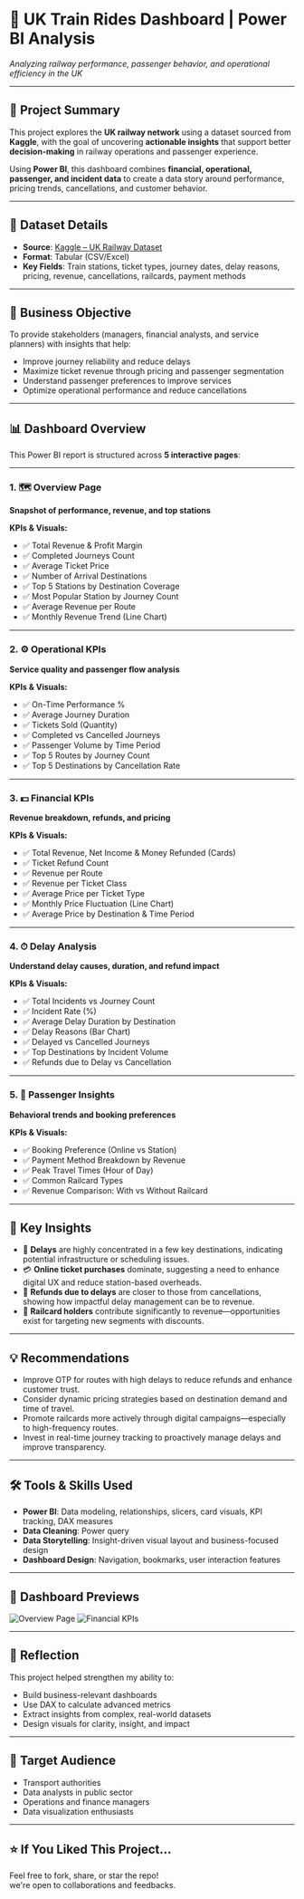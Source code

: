 # 🚆 UK Train Rides Dashboard | Power BI Analysis  
_Analyzing railway performance, passenger behavior, and operational efficiency in the UK_

---

## 📌 Project Summary

This project explores the **UK railway network** using a dataset sourced from **Kaggle**, with the goal of uncovering **actionable insights** that support better **decision-making** in railway operations and passenger experience.

Using **Power BI**, this dashboard combines **financial, operational, passenger, and incident data** to create a data story around performance, pricing trends, cancellations, and customer behavior.

---

## 📁 Dataset Details

- **Source**: [Kaggle – UK Railway Dataset](#)
- **Format**: Tabular (CSV/Excel)
- **Key Fields**: Train stations, ticket types, journey dates, delay reasons, pricing, revenue, cancellations, railcards, payment methods

---

## 🧭 Business Objective

To provide stakeholders (managers, financial analysts, and service planners) with insights that help:

- Improve journey reliability and reduce delays
- Maximize ticket revenue through pricing and passenger segmentation
- Understand passenger preferences to improve services
- Optimize operational performance and reduce cancellations

---

## 📊 Dashboard Overview

This Power BI report is structured across **5 interactive pages**:

---

### 1. 🗺 Overview Page  
**Snapshot of performance, revenue, and top stations**

**KPIs & Visuals:**
- ✅ Total Revenue & Profit Margin
- ✅ Completed Journeys Count
- ✅ Average Ticket Price
- ✅ Number of Arrival Destinations
- ✅ Top 5 Stations by Destination Coverage
- ✅ Most Popular Station by Journey Count
- ✅ Average Revenue per Route
- ✅ Monthly Revenue Trend (Line Chart)

---

### 2. ⚙️ Operational KPIs  
**Service quality and passenger flow analysis**

**KPIs & Visuals:**
- ✅ On-Time Performance %
- ✅ Average Journey Duration
- ✅ Tickets Sold (Quantity)
- ✅ Completed vs Cancelled Journeys
- ✅ Passenger Volume by Time Period
- ✅ Top 5 Routes by Journey Count
- ✅ Top 5 Destinations by Cancellation Rate

---

### 3. 💵 Financial KPIs  
**Revenue breakdown, refunds, and pricing**

**KPIs & Visuals:**
- ✅ Total Revenue, Net Income & Money Refunded (Cards)
- ✅ Ticket Refund Count
- ✅ Revenue per Route
- ✅ Revenue per Ticket Class
- ✅ Average Price per Ticket Type
- ✅ Monthly Price Fluctuation (Line Chart)
- ✅ Average Price by Destination & Time Period

---

### 4. ⏱ Delay Analysis  
**Understand delay causes, duration, and refund impact**

**KPIs & Visuals:**
- ✅ Total Incidents vs Journey Count
- ✅ Incident Rate (%)
- ✅ Average Delay Duration by Destination
- ✅ Delay Reasons (Bar Chart)
- ✅ Delayed vs Cancelled Journeys
- ✅ Top Destinations by Incident Volume
- ✅ Refunds due to Delay vs Cancellation

---

### 5. 👥 Passenger Insights  
**Behavioral trends and booking preferences**

**KPIs & Visuals:**
- ✅ Booking Preference (Online vs Station)
- ✅ Payment Method Breakdown by Revenue
- ✅ Peak Travel Times (Hour of Day)
- ✅ Common Railcard Types
- ✅ Revenue Comparison: With vs Without Railcard

---

## 📌 Key Insights

- 🚉 **Delays** are highly concentrated in a few key destinations, indicating potential infrastructure or scheduling issues.
- 💳 **Online ticket purchases** dominate, suggesting a need to enhance digital UX and reduce station-based overheads.
- 💸 **Refunds due to delays** are closer to those from cancellations, showing how impactful delay management can be to revenue.
- 🧭 **Railcard holders** contribute significantly to revenue—opportunities exist for targeting new segments with discounts.

---

## 💡 Recommendations

- Improve OTP for routes with high delays to reduce refunds and enhance customer trust.
- Consider dynamic pricing strategies based on destination demand and time of travel.
- Promote railcards more actively through digital campaigns—especially to high-frequency routes.
- Invest in real-time journey tracking to proactively manage delays and improve transparency.

---

## 🛠 Tools & Skills Used

- **Power BI**: Data modeling, relationships, slicers, card visuals, KPI tracking, DAX measures
- **Data Cleaning**: Power query
- **Data Storytelling**: Insight-driven visual layout and business-focused design
- **Dashboard Design**: Navigation, bookmarks, user interaction features

---

## 📸 Dashboard Previews


![Overview Page](C:/Users/m/Pictures/overview.png)
![Financial KPIs](C:/Users/m/Pictures/financial.png)

---

## 🔁 Reflection

This project helped strengthen my ability to:
- Build business-relevant dashboards
- Use DAX to calculate advanced metrics
- Extract insights from complex, real-world datasets
- Design visuals for clarity, insight, and impact

---

## 👥 Target Audience

- Transport authorities
- Data analysts in public sector
- Operations and finance managers
- Data visualization enthusiasts

---

## ⭐ If You Liked This Project...

Feel free to fork, share, or star the repo!  
we're open to collaborations and feedbacks.
